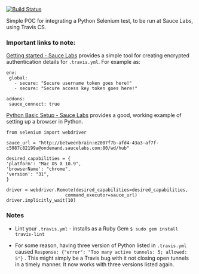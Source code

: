 [![Build Status](https://travis-ci.org/betweenbrain/travis-ci-test.svg?branch=develop)](https://travis-ci.org/betweenbrain/travis-ci-test)

Simple POC for integrating a Python Selenium test, to be run at Sauce Labs, using Travis CS.

### Important links to note:
[Getting started - Sauce Labs](https://docs.saucelabs.com/ci-integrations/travis-ci/#adding-credentials-for-a-public-github-repo) provides a simple tool for creating encrypted authentication details for `.travis.yml`. For example as:
 
 ````
env:
  global:
    - secure: "Secure username token goes here!"
    - secure: "Secure access key token goes here!"
 
addons:
  sauce_connect: true
 ````
 
[Python Basic Setup - Sauce Labs](https://docs.saucelabs.com/tutorials/python/) provides a good, working example of setting up a browser in Python. 
 
 ````
from selenium import webdriver

sauce_url = "http://betweenbrain:e2007f7b-afd4-43a3-af7f-c5087c82199a@ondemand.saucelabs.com:80/wd/hub"

desired_capabilities = {
 'platform': "Mac OS X 10.9",
 'browserName': "chrome",
 'version': "31",
}

driver = webdriver.Remote(desired_capabilities=desired_capabilities,
                       command_executor=sauce_url)
driver.implicitly_wait(10)
 ````

### Notes
* Lint your `.travis.yml` - installs as a Ruby Gem `$ sudo gem install travis-lint`

* For some reason, having three version of Python listed in `.travis.yml` caused `Response: {"error": "Too many active tunnels: 5; allowed: 5"}` . This might simply be a Travis bug with it not closing open tunnels in a timely manner. It now works with three versions listed again.